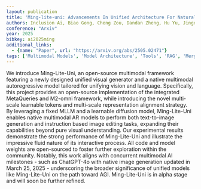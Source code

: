 ```yaml
---
layout: publication
title: 'Ming-lite-uni: Advancements In Unified Architecture For Natural Multimodal Interaction'
authors: Inclusion Ai, Biao Gong, Cheng Zou, Dandan Zheng, Hu Yu, Jingdong Chen, Jianxin Sun, Junbo Zhao, Jun Zhou, Kaixiang Ji, Lixiang Ru, Libin Wang, Qingpei Guo, Rui Liu, Weilong Chai, Xinyu Xiao, Ziyuan Huang
conference: "Arxiv"
year: 2025
bibkey: ai2025ming
additional_links:
  - {name: "Paper", url: "https://arxiv.org/abs/2505.02471"}
tags: ['Multimodal Models', 'Model Architecture', 'Tools', 'RAG', 'Merging', 'GPT', 'Pretraining Methods', 'Fine-Tuning']
---
```

We introduce Ming-Lite-Uni, an open-source multimodal framework featuring a
newly designed unified visual generator and a native multimodal autoregressive
model tailored for unifying vision and language. Specifically, this project
provides an open-source implementation of the integrated MetaQueries and
M2-omni framework, while introducing the novel multi-scale learnable tokens and
multi-scale representation alignment strategy. By leveraging a fixed MLLM and a
learnable diffusion model, Ming-Lite-Uni enables native multimodal AR models to
perform both text-to-image generation and instruction based image editing
tasks, expanding their capabilities beyond pure visual understanding. Our
experimental results demonstrate the strong performance of Ming-Lite-Uni and
illustrate the impressive fluid nature of its interactive process. All code and
model weights are open-sourced to foster further exploration within the
community. Notably, this work aligns with concurrent multimodal AI milestones -
such as ChatGPT-4o with native image generation updated in March 25, 2025 -
underscoring the broader significance of unified models like Ming-Lite-Uni on
the path toward AGI. Ming-Lite-Uni is in alpha stage and will soon be further
refined.
